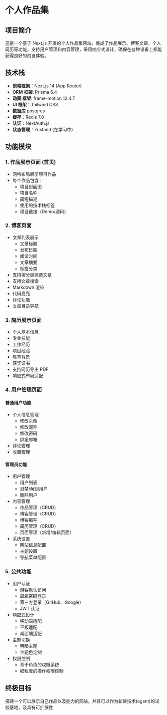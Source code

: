 # 个人作品集

## 项目简介
这是一个基于 Next.js 开发的个人作品集网站，集成了作品展示、博客文章、个人简历等功能。支持用户管理和内容管理，采用响应式设计，确保在各种设备上都能获得良好的浏览体验。

## 技术栈
- **前端框架**：Next.js 14 (App Router)
- **ORM 框架**: Prisma 6.4
- **动画 框架**: frame-motion 12.4.7
- **UI 框架**：Tailwind CSS
- **数据库** postgres
- **缓存**：Redis 7.0
- **认证**：NextAuth.js
- **状态管理**：Zustand (在学习中)

## 功能模块

### 1. 作品展示页面 (首页)
- 网格布局展示项目作品
- 每个作品包含：
  - 项目封面图
  - 项目名称
  - 简短描述
  - 使用的技术栈标签
  - 项目链接（Demo/源码）

### 2. 博客页面
- 文章列表展示
  - 文章标题
  - 发布日期
  - 阅读时间
  - 文章摘要
  - 标签分类
- 支持按分类筛选文章
- 支持文章搜索
- Markdown 渲染
- 代码高亮
- 评论功能
- 文章目录导航

### 3. 简历展示页面
- 个人基本信息
- 专业技能
- 工作经历
- 项目经验
- 教育背景
- 获奖证书
- 支持简历导出 PDF
- 响应式布局适配

### 4. 用户管理页面
#### 普通用户功能
- 个人信息管理
  - 修改头像
  - 修改昵称
  - 修改密码
  - 绑定邮箱
- 评论管理
- 收藏管理

#### 管理员功能
- 用户管理
  - 用户列表
  - 封禁/解封用户
  - 删除用户
- 内容管理
  - 作品管理（CRUD）
  - 博客管理（CRUD）
  - 博客编写
  - 简历管理（CRUD）
  - 页面管理（新增/编辑页面）
- 系统设置
  - 网站信息配置
  - 主题设置
  - 导航菜单配置

### 5. 公共功能
- 用户认证
  - 游客默认访问
  - 邮箱密码登录
  - 第三方登录（GitHub、Google）
  - JWT 认证
- 响应式设计
  - 移动端适配
  - 平板适配
  - 桌面端适配
- 主题切换
  - 明暗主题
  - 主题色定制
- 权限控制
  - 基于角色的权限系统
  - 细粒度的操作权限控制

## 终极目标

搭建一个可以展示自己作品以及能力的网站，并且可以作为新鲜技术(agent)的试验基地，及具有可扩展性